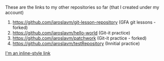 These are the links to my other repositories so far (that I created under my account)

1. https://github.com/iaroslavm/git-lesson-repository (GFA git lessons - forked)
2. https://github.com/iaroslavm/hello-world (Git-it practice)
3. https://github.com/iaroslavm/patchwork (Git-it practice - forked)
4. https://github.com/iaroslavm/testRepository (Innitial practice)

[I'm an inline-style link](https://www.google.com)
